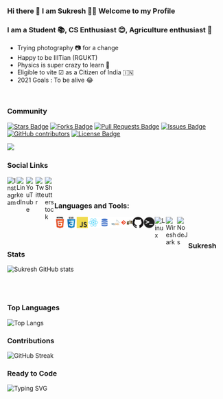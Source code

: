 ### Hi there 👋  I am Sukresh  👦‍👦 Welcome to my Profile  
### I am a Student 📚, CS Enthusiast 😊, Agriculture enthusiast 🚜
 - Trying photography 📷 for a change 
 - Happy to be IIITian (RGUKT) 
 - Physics is super crazy to learn 🌟
 - Eligible to vite ☑ as a Citizen of India 🇮🇳
 - 2021 Goals : To be alive 😂
 
<br />

### Community

<a href="https://github.com/sukreshmanda/sukreshmanda/stargazers"><img src="https://img.shields.io/github/stars/sukreshmanda/sukreshmanda" alt="Stars Badge"/></a>
<a href="https://github.com/sukreshmanda/sukreshmanda/network/members"><img src="https://img.shields.io/github/forks/sukreshmanda/sukreshmanda" alt="Forks Badge"/></a>
<a href="https://github.com/sukreshmanda/sukreshmanda/pulls"><img src="https://img.shields.io/github/issues-pr/sukreshmanda/sukreshmanda" alt="Pull Requests Badge"/></a>
<a href="https://github.com/sukreshmanda/sukreshmanda/issues"><img src="https://img.shields.io/github/issues/sukreshmanda/sukreshmanda" alt="Issues Badge"/></a>
<a href="https://github.com/sukreshmanda/sukreshmanda/graphs/contributors"><img alt="GitHub contributors" src="https://img.shields.io/github/contributors/sukreshmanda/sukreshmanda?color=2b9348"></a>
<a href="https://github.com/sukreshmanda/sukreshmanda/blob/master/LICENSE"><img src="https://img.shields.io/github/license/sukreshmanda/sukreshmanda?color=2b9348" alt="License Badge"/></a>


[<kbd><img target="_blank" width = "400px" src = "https://www.buymeacoffee.com/assets/img/guidelines/download-assets-2.svg"></kbd>](https://www.buymeacoffee.com/sukreshmanda)

### Social Links

[<img align="left" target="_blank" alt="Instagram" width="22px" src="https://cdn.jsdelivr.net/npm/simple-icons@v3/icons/instagram.svg">](https://instagram.com/excitation_energy)
[<img align ="left" target="_blank" alt="LinkedIn" width="22px" src="https://cdn.jsdelivr.net/npm/simple-icons@v3/icons/linkedin.svg">](https://www.linkedin.com/in/manda-sukresh-002640167/)
[<img align="left" target="_blank" alt="YouTube" width="22px" src="https://cdn.jsdelivr.net/npm/simple-icons@v3/icons/youtube.svg" />](https://youtube.com/c/dumbminds)
[<img align="left" target="_blank" alt="Twitter" width="22px" src="https://cdn.jsdelivr.net/npm/simple-icons@v3/icons/twitter.svg" />](https://twitter.com/mandasukresh)
[<img align="left" target="_blank" alt="Shutterstock" width="22px" src="https://www.flaticon.com/svg/static/icons/svg/39/39179.svg" />](https://www.shutterstock.com/g/Sukresh)
<br />
<br />

### Languages and Tools:

<img align="left" alt="HTML5" width="26px" src="https://raw.githubusercontent.com/github/explore/80688e429a7d4ef2fca1e82350fe8e3517d3494d/topics/html/html.png" />
<img align="left" alt="CSS3" width="26px" src="https://raw.githubusercontent.com/github/explore/80688e429a7d4ef2fca1e82350fe8e3517d3494d/topics/css/css.png" />
<img align="left" alt="JavaScript" width="26px" src="https://raw.githubusercontent.com/github/explore/80688e429a7d4ef2fca1e82350fe8e3517d3494d/topics/javascript/javascript.png" />
<img align="left" alt="React" width="26px" src="https://raw.githubusercontent.com/github/explore/80688e429a7d4ef2fca1e82350fe8e3517d3494d/topics/react/react.png" />
<img align="left" alt="SQL" width="26px" src="https://raw.githubusercontent.com/github/explore/80688e429a7d4ef2fca1e82350fe8e3517d3494d/topics/sql/sql.png" />
<img align="left" alt="MySQL" width="26px" src="https://raw.githubusercontent.com/github/explore/80688e429a7d4ef2fca1e82350fe8e3517d3494d/topics/mysql/mysql.png" />
<img align="left" alt="Git" width="26px" src="https://raw.githubusercontent.com/github/explore/80688e429a7d4ef2fca1e82350fe8e3517d3494d/topics/git/git.png" />
<img align="left" alt="GitHub" width="26px" src="https://raw.githubusercontent.com/github/explore/78df643247d429f6cc873026c0622819ad797942/topics/github/github.png" />
<img align="left" alt="Terminal" width="26px" src="https://raw.githubusercontent.com/github/explore/80688e429a7d4ef2fca1e82350fe8e3517d3494d/topics/terminal/terminal.png" />
<img align="left" alt="Linux" width="26px" src="https://pngimg.com/uploads/linux/linux_PNG47.png" />
<img align="left" alt="Wireshark" width="26px" src="https://upload.wikimedia.org/wikipedia/commons/thumb/d/df/Wireshark_icon.svg/1200px-Wireshark_icon.svg.png" />  
<img align="left" alt="NodeJs" width="26px" src="https://d2eip9sf3oo6c2.cloudfront.net/tags/images/000/000/256/full/nodejslogo.png" />
<br />
<br />

### Sukresh Stats

![Sukresh GitHub stats](https://github-readme-stats.vercel.app/api?username=sukreshmanda&show_icons=true&theme=radical&include_all_commits=true)

<br />
<br />

### Top Languages
![Top Langs](https://github-readme-stats.vercel.app/api/top-langs/?username=sukreshmanda&langs_count=10)

### Contributions
![GitHub Streak](https://github-readme-streak-stats.herokuapp.com/?user=sukreshmanda)

### Ready to Code
![Typing SVG](https://readme-typing-svg.herokuapp.com/?lines=import+tensorflow+as+tf;import+numpy+as+np;import+pands+as+pd;from+sklearn+import+datasets&center=true)

